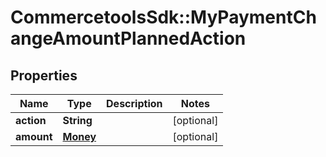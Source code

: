 # CommercetoolsSdk::MyPaymentChangeAmountPlannedAction

## Properties
Name | Type | Description | Notes
------------ | ------------- | ------------- | -------------
**action** | **String** |  | [optional] 
**amount** | [**Money**](Money.md) |  | [optional] 

